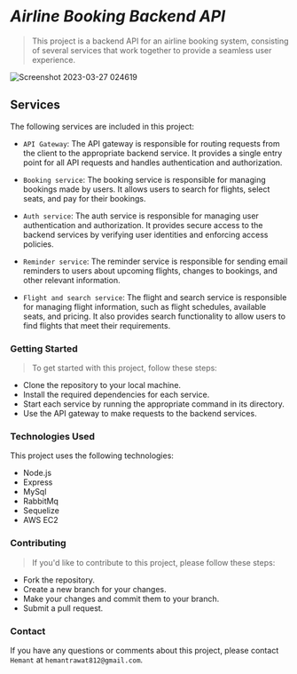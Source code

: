 # ***Airline Booking Backend API***
>This project is a backend API for an airline booking system, consisting of several services that work together to provide a seamless user experience.

![Screenshot 2023-03-27 024619](https://user-images.githubusercontent.com/99763066/227805766-ffb102d2-5840-422a-90f2-5ce45ac8628c.jpg)


## Services
The following services are included in this project:

* `API Gateway`: The API gateway is responsible for routing requests from the client to the appropriate backend service. It provides a single entry point for all API requests and handles authentication and authorization.

* `Booking service`: The booking service is responsible for managing bookings made by users. It allows users to search for flights, select seats, and pay for their bookings.

* `Auth service`: The auth service is responsible for managing user authentication and authorization. It provides secure access to the backend services by verifying user identities and enforcing access policies.

* `Reminder service`: The reminder service is responsible for sending email reminders to users about upcoming flights, changes to bookings, and other relevant information.

* `Flight and search service`: The flight and search service is responsible for managing flight information, such as flight schedules, available seats, and pricing. It also provides search functionality to allow users to find flights that meet their requirements.

### Getting Started
>To get started with this project, follow these steps:

* Clone the repository to your local machine.
* Install the required dependencies for each service.
* Start each service by running the appropriate command in its directory.
* Use the API gateway to make requests to the backend services.

### Technologies Used
This project uses the following technologies:

- Node.js
- Express
- MySql
- RabbitMq
- Sequelize
- AWS EC2

### Contributing
>If you'd like to contribute to this project, please follow these steps:

* Fork the repository.
* Create a new branch for your changes.
* Make your changes and commit them to your branch.
* Submit a pull request.


### Contact
If you have any questions or comments about this project, please contact `Hemant` at `hemantrawat812@gmail.com`.
